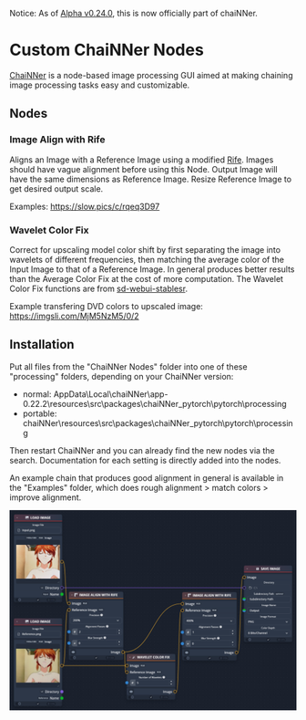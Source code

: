 Notice: As of [Alpha v0.24.0](https://github.com/chaiNNer-org/chaiNNer/releases/tag/v0.24.0), this is now officially part of chaiNNer.

# Custom ChaiNNer Nodes
[ChaiNNer](https://github.com/chaiNNer-org/chaiNNer) is a node-based image processing GUI aimed at making chaining image processing tasks easy and customizable.

## Nodes
### Image Align with Rife
Aligns an Image with a Reference Image using a modified [Rife](https://github.com/megvii-research/ECCV2022-RIFE). Images should have vague alignment before using this Node. Output Image will have the same dimensions as Reference Image. Resize Reference Image to get desired output scale.

Examples: https://slow.pics/c/rqeq3D97

### Wavelet Color Fix
Correct for upscaling model color shift by first separating the image into wavelets of different frequencies, then matching the average color of the Input Image to that of a Reference Image. In general produces better results than the Average Color Fix at the cost of more computation. The Wavelet Color Fix functions are from [sd-webui-stablesr](https://github.com/pkuliyi2015/sd-webui-stablesr/blob/master/srmodule/colorfix.py).

Example transfering DVD colors to upscaled image: https://imgsli.com/MjM5NzM5/0/2

## Installation
Put all files from the "ChaiNNer Nodes" folder into one of these "processing" folders, depending on your ChaiNNer version:
- normal: AppData\Local\chaiNNer\app-0.22.2\resources\src\packages\chaiNNer_pytorch\pytorch\processing
- portable: chaiNNer\resources\src\packages\chaiNNer_pytorch\pytorch\processing

Then restart ChaiNNer and you can already find the new nodes via the search. Documentation for each setting is directly added into the nodes.

An example chain that produces good alignment in general is available in the "Examples" folder, which does rough alignment > match colors > improve alignment.

<p align="center">
    <img src="Examples/Image Aligner Example.png" width="720" />
</p>
